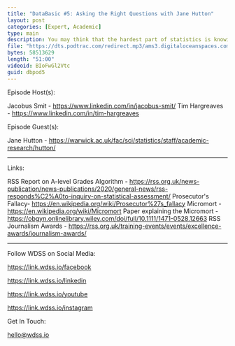 ```yaml
---
title: "DataBasic #5: Asking the Right Questions with Jane Hutton"
layout: post
categories: [Expert, Academic]
type: main
description: You may think that the hardest part of statistics is knowing the right techniques, but this skill is worthless if you don't know how to ask the right question in the first place. In this episode, we talk to Professor Jane Hutton, who shares here advice on the topic. We also feature a segment in which we discuss the different types of missing values in data and how to handle them.
file: "https://dts.podtrac.com/redirect.mp3/ams3.digitaloceanspaces.com/podcast.wdss/databasic-e5.mp3"
bytes: 58513629
length: "51:00"
videoid: BIoFwGl2Vtc
guid: dbpod5
---
```


Episode Host(s):        

Jacobus Smit - https://www.linkedin.com/in/jacobus-smit/
Tim Hargreaves - https://www.linkedin.com/in/tim-hargreaves

Episode Guest(s):

Jane Hutton - https://warwick.ac.uk/fac/sci/statistics/staff/academic-research/hutton/
        
------------------

Links:

RSS Report on A-level Grades Algorithm - https://rss.org.uk/news-publication/news-publications/2020/general-news/rss-responds%C2%A0to-inquiry-on-statistical-assessment/
Prosecutor's Fallacy- https://en.wikipedia.org/wiki/Prosecutor%27s_fallacy
Micromort - https://en.wikipedia.org/wiki/Micromort
Paper explaining the Micromort - https://obgyn.onlinelibrary.wiley.com/doi/full/10.1111/1471-0528.12663
RSS Journalism Awards - https://rss.org.uk/training-events/events/excellence-awards/journalism-awards/

------------------
        
Follow WDSS on Social Media:

https://link.wdss.io/facebook
        
https://link.wdss.io/linkedin

https://link.wdss.io/youtube
        
https://link.wdss.io/instagram
        
Get In Touch:
        
hello@wdss.io
